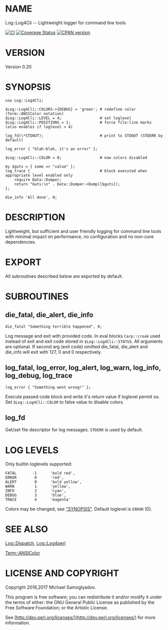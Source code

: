 # NAME

Log::Log4Cli -- Lightweight logger for command line tools

<a href="https://travis-ci.org/mr-mixas/Log-Log4Cli.pm"><img src="https://travis-ci.org/mr-mixas/Log-Log4Cli.pm.svg?branch=master" alt="CI"></a>
<a href='https://coveralls.io/github/mr-mixas/Log-Log4Cli.pm?branch=master'><img src='https://coveralls.io/repos/github/mr-mixas/Log-Log4Cli.pm/badge.svg?branch=master' alt='Coverage Status'></a>
<a href="https://badge.fury.io/pl/Log-Log4Cli"><img src="https://badge.fury.io/pl/Log-Log4Cli.svg" alt="CPAN version"></a>

# VERSION

Version 0.20

# SYNOPSIS

    use Log::Log4Cli;

    $Log::Log4Cli::COLORS->{DEBUG} = 'green'; # redefine color (Term::ANSIColor notation)
    $Log::Log4Cli::LEVEL = 4;                 # set loglevel
    $Log::Log4Cli::POSITIONS = 1;             # force file:line marks (also enables if loglevel > 4)

    log_fd(\*STDOUT);                         # print to STDOUT (STDERR by default)

    log_error { "blah-blah, it's an error" };

    $Log::Log4Cli::COLOR = 0;                 # now colors disabled

    my $guts = { some => "value" };
    log_trace {                               # block executed when appropriate level enabled only
        require Data::Dumper;
        return "Guts:\n" . Data::Dumper->Dump([$guts]);
    };

    die_info 'All done', 0;

# DESCRIPTION

Lightweight, but sufficient and user friendly logging for command line tools with
minimal impact on performance, no configuration and no non-core dependencies.

# EXPORT

All subroutines described below are exported by default.

# SUBROUTINES

## die\_fatal, die\_alert, die\_info

    die_fatal "Something terrible happened", 8;

Log message and exit with provided code. In eval blocks `Carp::croak` used
instead of exit and exit code stored in `$Log::Log4Cli::STATUS`. All
arguments are optional. If second arg (exit code) omitted die\_fatal, die\_alert
and die\_info will exit with 127, 0 and 0 respectively.

## log\_fatal, log\_error, log\_alert, log\_warn, log\_info, log\_debug, log\_trace

    log_error { "Something went wrong!" };

Execute passed code block and write it's return value if loglevel permit so. Set
`$Log::Log4Cli::COLOR` to false value to disable colors.

## log\_fd

Get/set file descriptor for log messages. `STDERR` is used by default.

# LOG LEVELS

Only builtin loglevels supported:

    FATAL       -1      'bold red',
    ERROR        0      'red',
    ALERT        0      'bold yellow',
    WARN         1      'yellow',
    INFO         2      'cyan',
    DEBUG        3      'blue',
    TRACE        4      'magenta'

Colors may be changed, see ["SYNOPSIS"](#synopsis). Default loglevel is `ERROR` (0).

# SEE ALSO

[Log::Dispatch](https://metacpan.org/pod/Log::Dispatch), [Log::Log4perl](https://metacpan.org/pod/Log::Log4perl)

[Term::ANSIColor](https://metacpan.org/pod/Term::ANSIColor)

# LICENSE AND COPYRIGHT

Copyright 2016,2017 Michael Samoglyadov.

This program is free software; you can redistribute it and/or modify it
under the terms of either: the GNU General Public License as published
by the Free Software Foundation; or the Artistic License.

See [http://dev.perl.org/licenses/](http://dev.perl.org/licenses/) for more information.
